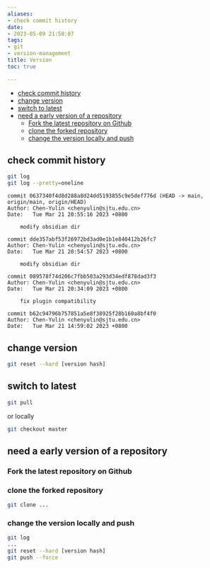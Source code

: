 ```yaml
---
aliases:
- check commit history
date:
- 2023-05-09 21:58:07
tags:
- git
- version-management
title: Version
toc: true

---
```


<!--toc:start-->
- [check commit history](#check-commit-history)
- [change version](#change-version)
- [switch to latest](#switch-to-latest)
- [need a early version of a repository](#need-a-early-version-of-a-repository)
  - [Fork the latest repository on Github](#fork-the-latest-repository-on-github)
  - [clone the forked repository](#clone-the-forked-repository)
  - [change the version locally and push](#change-the-version-locally-and-push)
<!--toc:end-->

## check commit history

```bash
git log
git log --pretty=oneline
```
```vi
commit 0637340f4d8d288a8d24dd5193855c9e5def776d (HEAD -> main, origin/main, origin/HEAD)
Author: Chen-Yulin <chenyulin@sjtu.edu.cn>
Date:   Tue Mar 21 20:55:16 2023 +0800

    modify obsidian dir

commit dde357abf53f26972bd3ad0e1b1e840412b26fc7
Author: Chen-Yulin <chenyulin@sjtu.edu.cn>
Date:   Tue Mar 21 20:54:57 2023 +0800

    modify obsidian dir

commit 089578f74d206c7fbb503a293d34edf878dad3f3
Author: Chen-Yulin <chenyulin@sjtu.edu.cn>
Date:   Tue Mar 21 20:34:09 2023 +0800

    fix plugin compatibility

commit b62c94796b757851a5e8f38925f28b160a8bf4f0
Author: Chen-Yulin <chenyulin@sjtu.edu.cn>
Date:   Tue Mar 21 14:59:02 2023 +0800
```

## change version 
```bash
git reset --hard [version hash]
```
## switch to latest
```bash
git pull
```
or locally
```bash
git checkout master
```

## need a early version of a repository
### Fork the latest repository on Github
### clone the forked repository
```bash
git clone ...
```
### change the version locally and push
```bash
git log
...
git reset --hard [version hash]
git push --force
```
